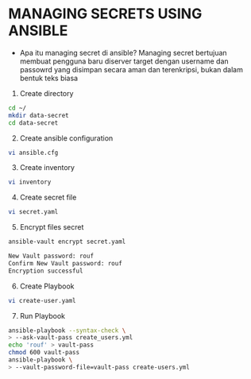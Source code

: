 # MANAGING SECRETS USING ANSIBLE
* Apa itu managing secret di ansible? Managing secret bertujuan membuat pengguna baru diserver target dengan username dan passowrd yang disimpan secara aman dan terenkripsi, bukan dalam bentuk teks biasa

1. Create directory
```bash
cd ~/
mkdir data-secret
cd data-secret
```

2. Create ansible configuration
```bash
vi ansible.cfg
```

3. Create inventory
```bash
vi inventory
```

4. Create secret file
```bash
vi secret.yaml
```

5. Encrypt files secret
```bash
ansible-vault encrypt secret.yaml
```
```bash
New Vault password: rouf
Confirm New Vault password: rouf
Encryption successful
```

6. Create Playbook
```bash
vi create-user.yaml
```

7. Run Playbook
```bash
ansible-playbook --syntax-check \
> --ask-vault-pass create_users.yml
echo 'rouf' > vault-pass
chmod 600 vault-pass
ansible-playbook \
> --vault-password-file=vault-pass create-users.yml
```
